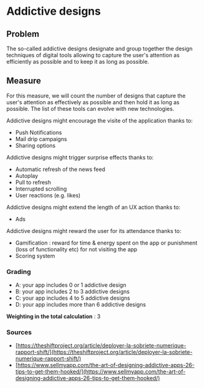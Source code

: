 # Addictive designs

## Problem

The so-called addictive designs designate and group together the design techniques of digital tools allowing to capture the user's attention as efficiently as possible and to keep it as long as possible.

## Measure

For this measure, we will count the number of designs that capture the user's attention as effectively as possible and then hold it as long as possible. The list of these tools can evolve with new technologies.

Addictive designs might encourage the visite of the application thanks to:

- Push Notifications
- Mail drip campaigns
- Sharing options

Addictive designs might trigger surprise effects thanks to:

- Automatic refresh of the news feed
- Autoplay
- Pull to refresh
- Interrupted scrolling
- User reactions (e.g. likes)

Addictive designs might extend the length of an UX action thanks to:

- Ads

Addictive designs might reward the user for its attendance thanks to:

- Gamification : reward for time & energy spent on the app or punishment (loss of functionality etc) for not visiting the app
- Scoring system

### Grading

- A: your app includes 0 or 1 addictive design
- B: your app includes 2 to 3 addictive designs
- C: your app includes 4 to 5 addictive designs
- D: your app includes more than 6 addictive designs

**Weighting in the total calculation** : 3

### Sources

- [https://theshiftproject.org/article/deployer-la-sobriete-numerique-rapport-shift/](https://theshiftproject.org/article/deployer-la-sobriete-numerique-rapport-shift/)
- [https://www.sellmyapp.com/the-art-of-designing-addictive-apps-26-tips-to-get-them-hooked/](https://www.sellmyapp.com/the-art-of-designing-addictive-apps-26-tips-to-get-them-hooked/)

